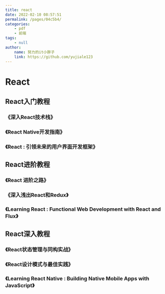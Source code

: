 ```yaml
---
title: react
date: 2022-02-10 08:57:51
permalink: /pages/04c5b4/
categories:
    - pdf
    - 前端
tags:
    - null
author:
    name: 努力的it小胖子
    link: https://github.com/yujiale123
---
```



# React

## React入门教程

### 《深入React技术栈》

### 《React Native开发指南》

### 《React : 引领未来的用户界面开发框架》

## React进阶教程

### 《React 进阶之路》

### 《深入浅出React和Redux》

### 《Learning React : Functional Web Development with React and Flux》

## React深入教程

### 《React状态管理与同构实战》

### 《React设计模式与最佳实践》

### 《Learning React Native : Building Native Mobile Apps with JavaScript》
